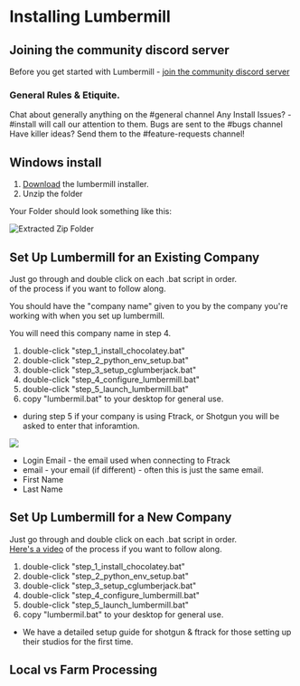 # Installing Lumbermill

## Joining the community discord server

Before you get started with Lumbermill - [join the community discord server](https://discord.com/channels/719523150651719701/719523150651719704) 

### General Rules & Etiquite.

Chat about generally anything on the #general channel
Any Install Issues? - #install will call our attention to them.
Bugs are sent to the #bugs channel
Have killer ideas?  Send them to the #feature-requests channel!

## Windows install

1) [Download](https://cgl-developeronboarding.s3.amazonaws.com/lumbermill_installer.zip) the lumbermill installer. 
1) Unzip the folder

Your Folder should look something like this:

![Extracted Zip Folder](lmill_install_folder.jpg)

## Set Up Lumbermill for an Existing Company

Just go through and double click on each .bat script in order.  
[](https://www.youtube.com/watch?v=BE8X5HWJiuA) of the process if you want to follow along.

You should have the "company name" given to you by the company you're working with when you set up lumbermill.  

You will need this company name in step 4.

1) double-click "step_1_install_chocolatey.bat"
1) double-click "step_2_python_env_setup.bat"
1) double-click "step_3_setup_cglumberjack.bat"
1) double-click "step_4_configure_lumbermill.bat"
1) double-click "step_5_launch_lumbermill.bat"
1) copy "lumbermil.bat" to your desktop for general use.

* during step 5 if your company is using Ftrack, or Shotgun you will be asked to enter that inforamtion.

![](proj-man-login.png)
* Login Email - the email used when connecting to Ftrack
* email - your email (if different) - often this is just the same email.
* First Name
* Last Name

## Set Up Lumbermill for a New Company

Just go through and double click on each .bat script in order.  
[Here's a video](https://youtu.be/FawxhaCx9ao) of the process if you want to follow along.

1) double-click "step_1_install_chocolatey.bat"
1) double-click "step_2_python_env_setup.bat"
1) double-click "step_3_setup_cglumberjack.bat"
1) double-click "step_4_configure_lumbermill.bat"
1) double-click "step_5_launch_lumbermill.bat"
1) copy "lumbermil.bat" to your desktop for general use.

* We have a detailed setup guide for shotgun & ftrack for those setting up their studios for the first time.

## Local vs Farm Processing